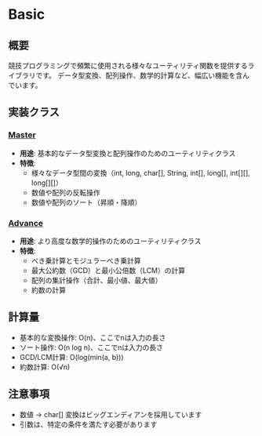 # Basic

## 概要

競技プログラミングで頻繁に使用される様々なユーティリティ関数を提供するライブラリです。
データ型変換、配列操作、数学的計算など、幅広い機能を含んでいます。

## 実装クラス

### [Master](src/Master.java)

- **用途**: 基本的なデータ型変換と配列操作のためのユーティリティクラス
- **特徴**:
	- 様々なデータ型間の変換（int, long, char[], String, int[], long[], int[][], long[][]）
	- 数値や配列の反転操作
	- 数値や配列のソート（昇順・降順）

### [Advance](src/Advance.java)

- **用途**: より高度な数学的操作のためのユーティリティクラス
- **特徴**:
	- べき乗計算とモジュラーべき乗計算
	- 最大公約数（GCD）と最小公倍数（LCM）の計算
	- 配列の集計操作（合計、最小値、最大値）
	- 約数の計算

## 計算量

- 基本的な変換操作: O(n)、ここでnは入力の長さ
- ソート操作: O(n log n)、ここでnは入力の長さ
- GCD/LCM計算: O(log(min(a, b)))
- 約数計算: O(√n)

## 注意事項

- 数値 → char[] 変換はビッグエンディアンを採用しています
- 引数は、特定の条件を満たす必要があります
